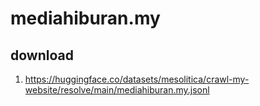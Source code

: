 # mediahiburan.my

## download

1. https://huggingface.co/datasets/mesolitica/crawl-my-website/resolve/main/mediahiburan.my.jsonl
